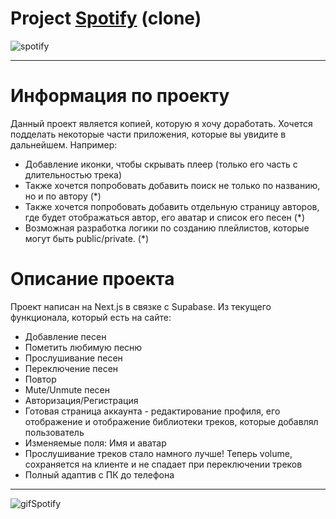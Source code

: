 # Project [Spotify](https://spotify-two-murex.vercel.app/) (clone)
![spotify](https://www.iguides.ru/upload/medialibrary/d65/d65a366ca215feefc9150656ac09f285.jpg)
___
# Информация по проекту
Данный проект является копией, которую я хочу доработать. Хочется подделать некоторые части приложения, которые вы увидите в дальнейшем.
Например: 
+ Добавление иконки, чтобы скрывать плеер (только его часть с длительностью трека)
+ Также хочется попробовать добавить поиск не только по названию, но и по автору (*)
+ Также хочется попробовать добавить отдельную страницу авторов, где будет отображаться автор, его аватар и список его песен (*)
+ Возможная разработка логики по созданию плейлистов, которые могут быть public/private. (*)
# Описание проекта
Проект написан на Next.js в связке с Supabase. Из текущего функционала, который есть на сайте:
+ Добавление песен
+ Пометить любимую песню
+ Прослушивание песен
+ Переключение песен
+ Повтор
+ Mute/Unmute песен
+ Авторизация/Регистрация
+ Готовая страница аккаунта - редактирование профиля, его отображение и отображение библиотеки треков, которые добавлял пользователь
+ Изменяемые поля: Имя и аватар
+ Прослушивание треков стало намного лучше! Теперь volume, сохраняется на клиенте и не спадает при переключении треков
+ Полный адаптив с ПК до телефона
___
<img src="https://media.tenor.com/bkMqUNnK3QEAAAAC/spotify-taiga.gif" alt="gifSpotify">
